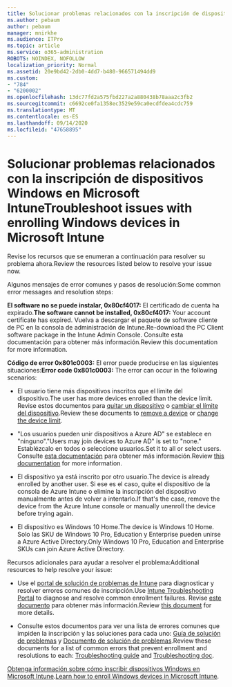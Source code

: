 ```yaml
---
title: Solucionar problemas relacionados con la inscripción de dispositivos Windows en Microsoft Intune
ms.author: pebaum
author: pebaum
manager: mnirkhe
ms.audience: ITPro
ms.topic: article
ms.service: o365-administration
ROBOTS: NOINDEX, NOFOLLOW
localization_priority: Normal
ms.assetid: 20e9bd42-2db0-4dd7-b480-966571494dd9
ms.custom:
- "784"
- "6200002"
ms.openlocfilehash: 13dc77fd2a575fbd227a2a880438b78aaa2c3fb2
ms.sourcegitcommit: c6692ce0fa1358ec3529e59ca0ecdfdea4cdc759
ms.translationtype: MT
ms.contentlocale: es-ES
ms.lasthandoff: 09/14/2020
ms.locfileid: "47658895"
---
```

# <a name="troubleshoot-issues-with-enrolling-windows-devices-in-microsoft-intune"></a><span data-ttu-id="2fe3a-102">Solucionar problemas relacionados con la inscripción de dispositivos Windows en Microsoft Intune</span><span class="sxs-lookup"><span data-stu-id="2fe3a-102">Troubleshoot issues with enrolling Windows devices in Microsoft Intune</span></span>

<span data-ttu-id="2fe3a-103">Revise los recursos que se enumeran a continuación para resolver su problema ahora.</span><span class="sxs-lookup"><span data-stu-id="2fe3a-103">Review the resources listed below to resolve your issue now.</span></span>
  
<span data-ttu-id="2fe3a-104">Algunos mensajes de error comunes y pasos de resolución:</span><span class="sxs-lookup"><span data-stu-id="2fe3a-104">Some common error messages and resolution steps:</span></span>
  
 <span data-ttu-id="2fe3a-105">**El software no se puede instalar, 0x80cf4017:** El certificado de cuenta ha expirado.</span><span class="sxs-lookup"><span data-stu-id="2fe3a-105">**The software cannot be installed, 0x80cf4017:** Your account certificate has expired.</span></span> <span data-ttu-id="2fe3a-106">Vuelva a descargar el paquete de software cliente de PC en la consola de administración de Intune.</span><span class="sxs-lookup"><span data-stu-id="2fe3a-106">Re-download the PC Client software package in the Intune Admin Console.</span></span> <span data-ttu-id="2fe3a-107">Consulte esta documentación para obtener más información.</span><span class="sxs-lookup"><span data-stu-id="2fe3a-107">Review this documentation for more information.</span></span>
  
 <span data-ttu-id="2fe3a-108">**Código de error 0x801c0003:** El error puede producirse en las siguientes situaciones:</span><span class="sxs-lookup"><span data-stu-id="2fe3a-108">**Error code 0x801c0003:** The error can occur in the following scenarios:</span></span>
  
-  <span data-ttu-id="2fe3a-109">El usuario tiene más dispositivos inscritos que el límite del dispositivo.</span><span class="sxs-lookup"><span data-stu-id="2fe3a-109">The user has more devices enrolled than the device limit.</span></span> <span data-ttu-id="2fe3a-110">Revise estos documentos para [quitar un dispositivo](https://docs.microsoft.com/intune/devices-wipe) o [cambiar el límite del dispositivo](https://docs.microsoft.com/intune/enrollment-restrictions-set#set-device-limit-restrictions).</span><span class="sxs-lookup"><span data-stu-id="2fe3a-110">Review these documents to [remove a device](https://docs.microsoft.com/intune/devices-wipe) or [change the device limit](https://docs.microsoft.com/intune/enrollment-restrictions-set#set-device-limit-restrictions).</span></span>

-  <span data-ttu-id="2fe3a-111">"Los usuarios pueden unir dispositivos a Azure AD" se establece en "ninguno".</span><span class="sxs-lookup"><span data-stu-id="2fe3a-111">"Users may join devices to Azure AD" is set to "none."</span></span> <span data-ttu-id="2fe3a-112">Establézcalo en todos o seleccione usuarios.</span><span class="sxs-lookup"><span data-stu-id="2fe3a-112">Set it to all or select users.</span></span> <span data-ttu-id="2fe3a-113">Consulte [esta documentación](https://docs.microsoft.com/azure/active-directory/device-management-azure-portal#configure-device-settings) para obtener más información.</span><span class="sxs-lookup"><span data-stu-id="2fe3a-113">Review [this documentation](https://docs.microsoft.com/azure/active-directory/device-management-azure-portal#configure-device-settings) for more information.</span></span>

-  <span data-ttu-id="2fe3a-114">El dispositivo ya está inscrito por otro usuario.</span><span class="sxs-lookup"><span data-stu-id="2fe3a-114">The device is already enrolled by another user.</span></span> <span data-ttu-id="2fe3a-115">Si ese es el caso, quite el dispositivo de la consola de Azure Intune o elimine la inscripción del dispositivo manualmente antes de volver a intentarlo.</span><span class="sxs-lookup"><span data-stu-id="2fe3a-115">If that's the case, remove the device from the Azure Intune console or manually unenroll the device before trying again.</span></span>

-  <span data-ttu-id="2fe3a-116">El dispositivo es Windows 10 Home.</span><span class="sxs-lookup"><span data-stu-id="2fe3a-116">The device is Windows 10 Home.</span></span> <span data-ttu-id="2fe3a-117">Solo las SKU de Windows 10 Pro, Education y Enterprise pueden unirse a Azure Active Directory.</span><span class="sxs-lookup"><span data-stu-id="2fe3a-117">Only Windows 10 Pro, Education and Enterprise SKUs can join Azure Active Directory.</span></span>

<span data-ttu-id="2fe3a-118">Recursos adicionales para ayudar a resolver el problema:</span><span class="sxs-lookup"><span data-stu-id="2fe3a-118">Additional resources to help resolve your issue:</span></span>
  
-  <span data-ttu-id="2fe3a-119">Use el [portal de solución de problemas de Intune](https://devicemanagement.microsoft.com/#blade/Microsoft_Intune_DeviceSettings/TroubleshootBlade) para diagnosticar y resolver errores comunes de inscripción.</span><span class="sxs-lookup"><span data-stu-id="2fe3a-119">Use [Intune Troubleshooting Portal](https://devicemanagement.microsoft.com/#blade/Microsoft_Intune_DeviceSettings/TroubleshootBlade) to diagnose and resolve common enrollment failures.</span></span> <span data-ttu-id="2fe3a-120">Revise [este documento](https://docs.microsoft.com/intune/help-desk-operators) para obtener más información.</span><span class="sxs-lookup"><span data-stu-id="2fe3a-120">Review [this document](https://docs.microsoft.com/intune/help-desk-operators) for more details.</span></span>

-  <span data-ttu-id="2fe3a-121">Consulte estos documentos para ver una lista de errores comunes que impiden la inscripción y las soluciones para cada uno: [Guía de solución de problemas](https://support.microsoft.com/help/4089533/troubleshooting-windows-device-enrollment-problems-in-microsoft-intune) y [Documento de solución de problemas](https://docs.microsoft.com/intune-classic/troubleshoot/troubleshoot-device-enrollment-in-intune).</span><span class="sxs-lookup"><span data-stu-id="2fe3a-121">Review these documents for a list of common errors that prevent enrollment and resolutions to each: [Troubleshooting guide](https://support.microsoft.com/help/4089533/troubleshooting-windows-device-enrollment-problems-in-microsoft-intune) and [Troubleshooting doc](https://docs.microsoft.com/intune-classic/troubleshoot/troubleshoot-device-enrollment-in-intune).</span></span>

<span data-ttu-id="2fe3a-122">[Obtenga información sobre cómo inscribir dispositivos Windows en Microsoft Intune](https://docs.microsoft.com/intune/windows-enroll).</span><span class="sxs-lookup"><span data-stu-id="2fe3a-122">[Learn how to enroll Windows devices in Microsoft Intune](https://docs.microsoft.com/intune/windows-enroll).</span></span>
